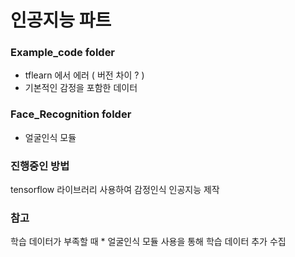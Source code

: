 # 인공지능 파트

### Example_code folder
  - tflearn 에서 에러 ( 버전 차이 ? )
  - 기본적인 감정을 포함한 데이터

### Face_Recognition folder
  - 얼굴인식 모듈
  
### 진행중인 방법
  tensorflow 라이브러리 사용하여 감정인식 인공지능 제작
 
### 참고
  학습 데이터가 부족할 때
    * 얼굴인식 모듈 사용을 통해 학습 데이터 추가 수집
